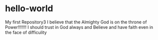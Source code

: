 # hello-world
My first Repository3
I believe that the Almighty God is on the throne of Power!!!!!!!
I should trust in God always and Believe and have faith even in the face of difficulity
